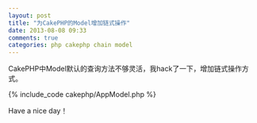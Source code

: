 ```yaml
---
layout: post
title: "为CakePHP的Model增加链式操作"
date: 2013-08-08 09:33
comments: true
categories: php cakephp chain model
---
```

CakePHP中Model默认的查询方法不够灵活，我hack了一下，增加链式操作方式。

<!-- more -->

{% include_code cakephp/AppModel.php %}

Have a nice day！